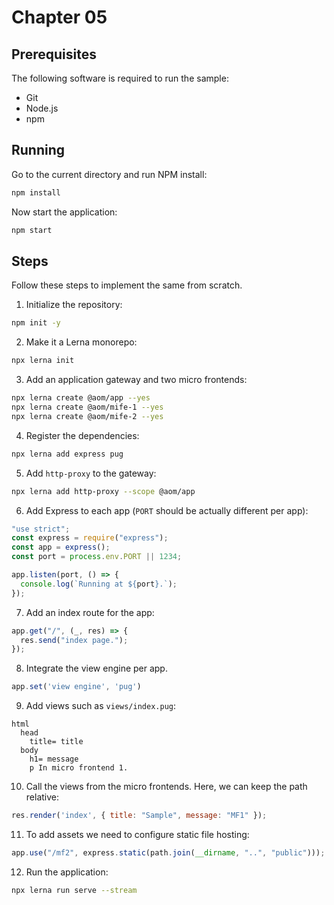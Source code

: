 # Chapter 05

## Prerequisites

The following software is required to run the sample:

- Git
- Node.js
- npm

## Running

Go to the current directory and run NPM install:

```sh
npm install
```

Now start the application:

```sh
npm start
```

## Steps

Follow these steps to implement the same from scratch.

1. Initialize the repository:

```sh
npm init -y
```

2. Make it a Lerna monorepo:

```sh
npx lerna init
```

3. Add an application gateway and two micro frontends:

```sh
npx lerna create @aom/app --yes
npx lerna create @aom/mife-1 --yes
npx lerna create @aom/mife-2 --yes
```

4. Register the dependencies:

```sh
npx lerna add express pug
```

5. Add `http-proxy` to the gateway:

```sh
npx lerna add http-proxy --scope @aom/app
```

6. Add Express to each app (`PORT` should be actually different per app):

```js
"use strict";
const express = require("express");
const app = express();
const port = process.env.PORT || 1234;

app.listen(port, () => {
  console.log(`Running at ${port}.`);
});
```

7. Add an index route for the app:

```js
app.get("/", (_, res) => {
  res.send("index page.");
});
```

8. Integrate the view engine per app.

```js
app.set('view engine', 'pug')
```

9. Add views such as `views/index.pug`:

```pug
html
  head
    title= title
  body
    h1= message
    p In micro frontend 1.
```

10. Call the views from the micro frontends. Here, we can keep the path relative:

```js
res.render('index', { title: "Sample", message: "MF1" });
```

11. To add assets we need to configure static file hosting:

```js
app.use("/mf2", express.static(path.join(__dirname, "..", "public")));
```

12. Run the application:

```sh
npx lerna run serve --stream
```
